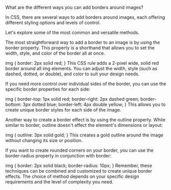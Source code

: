 <!-- @format -->

What are the different ways you can add borders around images?

In CSS, there are several ways to add borders around images, each offering different styling options and levels of control.

Let's explore some of the most common and versatile methods.

The most straightforward way to add a border to an image is by using the border property. This property is a shorthand that allows you to set the width, style, and color of the border all at once.

img {
border: 2px solid red;
}
This CSS rule adds a 2-pixel wide, solid red border around all img elements. You can adjust the width, style (such as dashed, dotted, or double), and color to suit your design needs.

If you need more control over individual sides of the border, you can use the specific border properties for each side:

img {
border-top: 1px solid red;
border-right: 2px dashed green;
border-bottom: 3px dotted blue;
border-left: 4px double yellow;
}
This allows you to create unique border styles for each side of the image.

Another way to create a border effect is by using the outline property. While similar to border, outline doesn't affect the element's dimensions or layout:

img {
outline: 3px solid gold;
}
This creates a gold outline around the image without changing its size or position.

If you want to create rounded corners on your border, you can use the border-radius property in conjunction with border:

img {
border: 2px solid black;
border-radius: 10px;
}
Remember, these techniques can be combined and customized to create unique border effects. The choice of method depends on your specific design requirements and the level of complexity you need.
